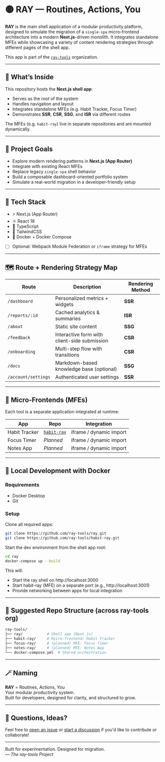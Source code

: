 # 🟡 RAY — Routines, Actions, You

**RAY** is the main shell application of a modular productivity platform, designed to simulate the migration of a `single-spa` micro-frontend architecture into a modern **Next.js**-driven monolith. It integrates standalone MFEs while showcasing a variety of content rendering strategies through different pages of the shell app.

This app is part of the [`ray-tools`](https://github.com/ray-tools) organization.

---

## 🧩 What’s Inside

This repository hosts the **Next.js shell app**:

- Serves as the root of the system
- Handles navigation and layout
- Integrates standalone MFEs (e.g. Habit Tracker, Focus Timer)
- Demonstrates **SSR**, **CSR**, **SSG**, and **ISR** via different routes

The MFEs (e.g. `habit-ray`) live in separate repositories and are mounted dynamically.

---

## 🎯 Project Goals

- Explore modern rendering patterns in **Next.js (App Router)**
- Integrate with existing React MFEs
- Replace legacy `single-spa` shell behavior
- Build a composable dashboard-oriented portfolio system
- Simulate a real-world migration in a developer-friendly setup

---

## 🧱 Tech Stack

- ⚡ Next.js (App Router)
- ⚛️ React 18
- 🧭 TypeScript
- 🎨 TailwindCSS
- 🐳 Docker + Docker Compose
- [ ] Optional: Webpack Module Federation or `iframe` strategy for MFEs

---

## 🗺️ Route + Rendering Strategy Map

| Route                  | Description                                     | Rendering Method |
|------------------------|-------------------------------------------------|------------------|
| `/dashboard`           | Personalized metrics + widgets                 | **SSR**          |
| `/reports/:id`         | Cached analytics & summaries                   | **ISR**          |
| `/about`               | Static site content                            | **SSG**          |
| `/feedback`            | Interactive form with client-side submission   | **CSR**          |
| `/onboarding`          | Multi-step flow with transitions               | **CSR**          |
| `/docs`                | Markdown-based knowledge base (optional)       | **SSG**          |
| `/account/settings`    | Authenticated user settings                    | **SSR**          |

---

## 🧩 Micro-Frontends (MFEs)

Each tool is a separate application integrated at runtime:

| App             | Repo                                  | Integration      |
|------------------|---------------------------------------|------------------|
| Habit Tracker    | [`habit-ray`](https://github.com/ray-tools/habit-ray) | iframe / dynamic import |
| Focus Timer      | _Planned_                             | iframe / dynamic import |
| Notes App        | _Planned_                             | iframe / dynamic import |

---

## 🐳 Local Development with Docker

### Requirements
- Docker Desktop
- Git

### Setup

Clone all required apps:

```bash
git clone https://github.com/ray-tools/ray.git
git clone https://github.com/ray-tools/habit-ray.git
```

Start the dev environment from the shell app root:

```bash
cd ray
docker-compose up --build
```
This will:
- Start the ray shell on http://localhost:3000
- Start habit-ray (MFE) on a separate port (e.g., http://localhost:3001)
- Provide networking between apps for local integration

---

## 📁 Suggested Repo Structure (across ray-tools org)

```bash
ray-tools/
├── ray/           # Shell app (Next.js)
├── habit-ray/     # Micro-frontend: Habit Tracker
├── focus-ray/     # (planned) MFE: Focus Timer
├── notes-ray/     # (planned) MFE: Notes App
└── docker-compose.yml  # Shared orchestration
```
---

## 🪄 Naming
**RAY** = Routines, Actions, You  
Your modular productivity system.  
Built for developers, designed for clarity, and structured to grow.

---

## 💬 Questions, Ideas?

Feel free to [open an issue](https://github.com/ray-tools/ray/issues) or [start a discussion](https://github.com/ray-tools/ray/discussions) if you'd like to contribute or collaborate!

---

Built for experimentation. Designed for migration.  
*— The ray-tools Project*

